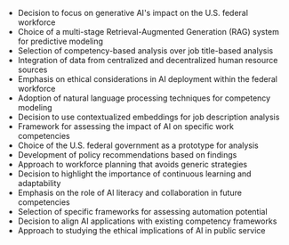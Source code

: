 - Decision to focus on generative AI's impact on the U.S. federal workforce
- Choice of a multi-stage Retrieval-Augmented Generation (RAG) system for predictive modeling
- Selection of competency-based analysis over job title-based analysis
- Integration of data from centralized and decentralized human resource sources
- Emphasis on ethical considerations in AI deployment within the federal workforce
- Adoption of natural language processing techniques for competency modeling
- Decision to use contextualized embeddings for job description analysis
- Framework for assessing the impact of AI on specific work competencies
- Choice of the U.S. federal government as a prototype for analysis
- Development of policy recommendations based on findings
- Approach to workforce planning that avoids generic strategies
- Decision to highlight the importance of continuous learning and adaptability
- Emphasis on the role of AI literacy and collaboration in future competencies
- Selection of specific frameworks for assessing automation potential
- Decision to align AI applications with existing competency frameworks
- Approach to studying the ethical implications of AI in public service